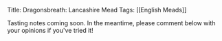 Title: Dragonsbreath: Lancashire Mead
Tags: [[English Meads]]

Tasting notes coming soon. In the meantime, please comment below with
your opinions if you've tried it!
